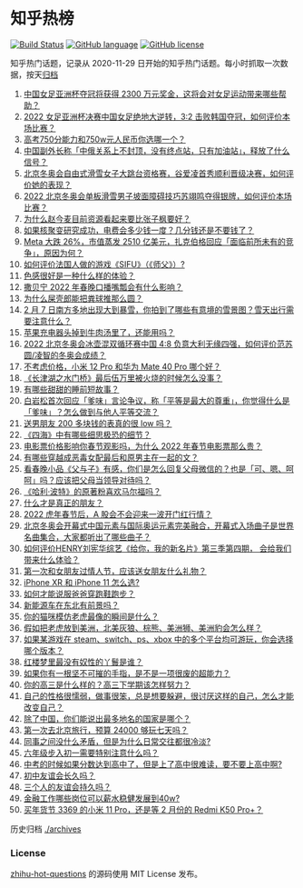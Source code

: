 # 知乎热榜
[![Build Status](https://github.com/ToWeLong/zhihu-hot-questions/workflows/CI/badge.svg)](https://github.com/ToWeLong/zhihu-hot-questions/actions)
[![GitHub language](https://img.shields.io/badge/language-golang-orange.svg)](https://golang.org/)
[![GitHub license](https://img.shields.io/github/license/ToWeLong/zhihu-hot-questions)](https://github.com/ToWeLong/zhihu-hot-questions/blob/main/LICENSE)

知乎热门话题，记录从 2020-11-29 日开始的知乎热门话题。每小时抓取一次数据，按天[归档](./archives)

<!-- BEGIN -->

1. [中国女足亚洲杯夺冠将获得 2300 万元奖金，这将会对女足运动带来哪些帮助？](https://www.zhihu.com/question/515081138)
1. [2022 女足亚洲杯决赛中国女足绝地大逆转，3:2 击败韩国夺冠，如何评价本场比赛？](https://www.zhihu.com/question/515048261)
1. [高考750分能力和750w元人民币你选哪一个？](https://www.zhihu.com/question/435438184)
1. [中国副外长称「中俄关系上不封顶，没有终点站，只有加油站」，释放了什么信号？](https://www.zhihu.com/question/514901998)
1. [北京冬奥会自由式滑雪女子大跳台资格赛，谷爱凌首秀顺利晋级决赛，如何评价她的表现？](https://www.zhihu.com/question/515141777)
1. [2022 北京冬奥会单板滑雪男子坡面障碍技巧苏翊鸣夺得银牌，如何评价本场比赛？](https://www.zhihu.com/question/515162903)
1. [为什么赵今麦目前资源看起来要比张子枫要好？](https://www.zhihu.com/question/416545599)
1. [如果核聚变研究成功，电费会多少钱一度？几分钱还是不要钱了？](https://www.zhihu.com/question/514475583)
1. [Meta 大跌 26%，市值蒸发 2510 亿美元，扎克伯格回应「面临前所未有的竞争」，原因为何？](https://www.zhihu.com/question/514699514)
1. [如何评价法国人做的游戏《SIFU》（《师父》）?](https://www.zhihu.com/question/447423013)
1. [色感很好是一种什么样的体验？](https://www.zhihu.com/question/62347737)
1. [撒贝宁 2022 年春晚口播嘴瓢会有什么影响？](https://www.zhihu.com/question/514309993)
1. [为什么屎壳郎能把粪球推那么圆？](https://www.zhihu.com/question/514694982)
1. [2 月 7 日南方多地出现大到暴雪，你拍到了哪些有意境的雪景图？雪天出行需要注意什么？](https://www.zhihu.com/question/515140417)
1. [苹果充电器头掉到牛肉汤里了，还能用吗？](https://www.zhihu.com/question/503911996)
1. [2022 北京冬奥会冰壶混双循环赛中国 4:8 负意大利无缘四强，如何评价范苏圆/凌智的冬奥会成绩？](https://www.zhihu.com/question/515012235)
1. [不考虑价格，小米 12 Pro 和华为 Mate 40 Pro 哪个好？](https://www.zhihu.com/question/514344398)
1. [《长津湖之水门桥》最后伍万里被火烧的时候怎么没事？](https://www.zhihu.com/question/514433443)
1. [有哪些甜甜的睡前短故事？](https://www.zhihu.com/question/375675669)
1. [白岩松首次回应「爹味」言论争议，称「平等是最大的尊重」，你觉得什么是「爹味」？怎么做到与他人平等交流？](https://www.zhihu.com/question/510223842)
1. [送男朋友 200 多块钱的表真的很 low 吗？](https://www.zhihu.com/question/514247907)
1. [《四海》中有哪些细思极恐的细节？](https://www.zhihu.com/question/514094216)
1. [电影票价格影响你春节观影吗，为什么 2022 年春节电影票那么贵？](https://www.zhihu.com/question/514691931)
1. [有哪些穿越成恶毒女配最后和原男主在一起的文？](https://www.zhihu.com/question/393760164)
1. [看春晚小品《父与子》有感，你们是怎么回复父母微信的？也是「可、嗯、呵呵」吗？应该把父母当领导对待吗？](https://www.zhihu.com/question/514235154)
1. [《哈利·波特》的原著粉喜欢马尔福吗？](https://www.zhihu.com/question/514655132)
1. [什么才是真正的朋友？](https://www.zhihu.com/question/24101927)
1. [2022 虎年春节后，A 股会不会迎来一波开门红行情？](https://www.zhihu.com/question/513881794)
1. [北京冬奥会开幕式中国元素与国际奥运元素完美融合，开幕式入场曲子是世界名曲集合，大家都听出了哪些曲子？](https://www.zhihu.com/question/514762246)
1. [如何评价HENRY刘宪华综艺《给你，我的新名片》第三季第四期， 会给我们带来什么体验？](https://www.zhihu.com/question/515057362)
1. [第一次和女朋友过情人节，应该送女朋友什么礼物？](https://www.zhihu.com/question/20735680)
1. [iPhone XR 和 iPhone 11 怎么选?](https://www.zhihu.com/question/514648061)
1. [如何才能说服爸爸穿跑鞋跑步？](https://www.zhihu.com/question/514191934)
1. [新能源车在东北有前景吗？](https://www.zhihu.com/question/513507724)
1. [你的猫咪模仿老虎最像的瞬间是什么？](https://www.zhihu.com/question/513448750)
1. [假如把老虎放到美洲，北美灰狼、棕熊、美洲狮、美洲豹会怎么样？](https://www.zhihu.com/question/513468971)
1. [如果某游戏在 steam、switch、ps、xbox 中的多个平台均可游玩，你会选择哪个版本？](https://www.zhihu.com/question/514905455)
1. [红楼梦里最没有奴性的丫鬟是谁？](https://www.zhihu.com/question/514005910)
1. [如果你有一根坚不可摧的手指，是不是一项很废的超能力？](https://www.zhihu.com/question/514294047)
1. [你的高三是什么样的？高三下学期该怎样努力？](https://www.zhihu.com/question/515144846)
1. [自己的性格很懦弱，做事很笨，总是想要躲避，很讨厌这样的自己，怎么才能改变自己？](https://www.zhihu.com/question/515145602)
1. [除了中国，你们能说出最多地名的国家是哪个？](https://www.zhihu.com/question/513825655)
1. [第一次去北京旅行，预算 24000 够玩七天吗？](https://www.zhihu.com/question/510336051)
1. [同事之间没什么矛盾，但是为什么日常交往都很冷淡?](https://www.zhihu.com/question/512270543)
1. [六年级步入初一需要特别注意什么吗？](https://www.zhihu.com/question/514497611)
1. [中考的时候如果分数达到高中了，但是上了高中很难读，要不要上高中啊?](https://www.zhihu.com/question/514869813)
1. [初中友谊会长久吗？](https://www.zhihu.com/question/514538384)
1. [三个人的友谊会持久吗？](https://www.zhihu.com/question/515067043)
1. [金融工作哪些岗位可以薪水稳健发展到40w?](https://www.zhihu.com/question/455694393)
1. [买年货节 3369 的小米 11 Pro，还是等 2 月份的 Redmi K50 Pro+？](https://www.zhihu.com/question/513009285)

<!-- END -->

历史归档 [./archives](./archives)


### License
[zhihu-hot-questions](https://github.com/towelong/zhihu-hot-questions) 的源码使用 MIT License 发布。